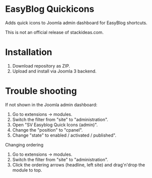 # EasyBlog Quickicons
Adds quick icons to Joomla admin dashboard for EasyBlog shortcuts.

This is not an official release of stackideas.com.

# Installation
  1) Download repository as ZIP.
  2) Upload and install via Joomla 3 backend.

# Trouble shooting
If not shown in the Joomla admin dashboard:

  1) Go to extensions -> modules.
  2) Switch the filter from "site" to "administration".
  3) Open "SV Easyblog Quick Icons (admin)".
  4) Change the "position" to "cpanel".
  5) Change "state" to enabled / activated / published".

Changing ordering

  1) Go to extensions -> modules.
  2) Switch the filter from "site" to "administration".
  3) Click the ordering arrows (headline, left site) and drag'n'drop the module to top.
